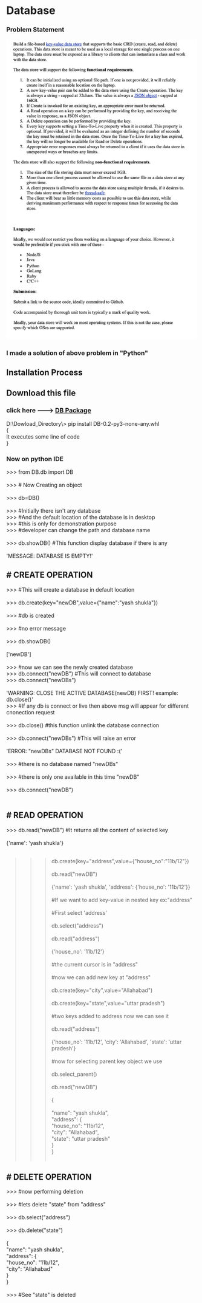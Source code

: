 # Database
<h3>  Problem Statement </h3>
<img alt="problem_image" src="https://github.com/21170293/data/blob/master/img/assis-1.jpg" >
<h3> I made a solution of above problem in "Python"</h3>
<p>
<h2> Installation Process</h2>
<h2>Download this file </h2>
<h3> click here ---> <a href="https://github.com/21170293/Database/blob/main/DB-0.2-py3-none-any.whl">DB Package</a></h3>
D:\Dowload_Directory\> pip install DB-0.2-py3-none-any.whl<br>
{<br>
It executes some line of code
<br>
}<br>

</p>
<h3>Now on python IDE</h3>
<p>
>>> from DB.db import DB<br><br>
>>> # Now Creating an object<br><br>
>>> db=DB()<br><br>
>>> #Initially there isn't any database<br>
>>> #And the default location of the database is in desktop<br>
>>> #this is only for demonstration purpose<br>
>>> #developer can change the path and database name<br><br>
>>> db.showDB() #This function display database if there is any<br><br>
'MESSAGE: DATABASE IS EMPTY!'<br>
<h2># CREATE OPERATION</h2>
>>> #This will create a database in default location<br><br>
>>> db.create(key="newDB",value={"name":"yash shukla"})<br><br>
>>> #db is created<br><br>
>>> #no error message<br><br>
>>> db.showDB()<br><br>
['newDB']<br><br>
>>> #now we can see the newly created database<br>
>>> db.connect("newDB") #This will connect to database<br>
>>> db.connect("newDBs")<br><br>
'WARNING: CLOSE THE ACTIVE DATABASE(newDB) FIRST! example: db.close()'<br>
>>> #If any db is connect or live then above msg will appear for different cnonection request<br><br>
>>> db.close() #this function unlink the database connection<br><br>
>>> db.connect("newDBs") #This will raise an error<br><br>
'ERROR: "newDBs" DATABASE NOT FOUND :('<br><br>
>>> #there is no database named "newDBs"<br><br>
>>> #there is only one available in this time "newDB"<br><br>
>>> db.connect("newDB")<br><br>
<h2># READ OPERATION</h2>
>>> db.read("newDB") #It returns all the content of selected key<br><br>
{'name': 'yash shukla'}<br><br>
  
>>> db.create(key="address",value={"house_no":"11b/12"})<br><br>
>>> db.read("newDB")<br><br>
{'name': 'yash shukla', 'address': {'house_no': '11b/12'}}<br><br>
>>> #If we want to add key-value in nested key ex:"address"<br><br>
>>> #First select 'address'<br><br>
>>> db.select("address")<br><br>
>>> db.read("address")<br><br>
{'house_no': '11b/12'}<br><br>
>>> #the current cursor is in "address"<br><br>
>>> #now we can add new key at "address"<br><br>
>>> db.create(key="city",value="Allahabad")<br><br>
>>> db.create(key="state",value="uttar pradesh")<br><br>
>>> #two keys added to address now we can see it<br><br>
>>> db.read("address")<br><br>
{'house_no': '11b/12', 'city': 'Allahabad', 'state': 'uttar pradesh'}<br><br>
>>> #now for selecting parent key object we use<br><br>
>>> db.select_parent()<br><br>
>>> db.read("newDB")<br><br>
{<br><br>
  "name": "yash shukla",<br>
  "address": {<br>
    "house_no": "11b/12",<br>
    "city": "Allahabad",<br>
    "state": "uttar pradesh"<br>
  }<br>
}<br><br>
<h2># DELETE OPERATION</h2>
>>> #now performing deletion<br><br>
>>> #lets delete "state" from "address"<br><br>
>>> db.select("address")<br><br>
>>> db.delete("state")<br><br>
{<br>
  "name": "yash shukla",<br>
  "address": {<br>
    "house_no": "11b/12",<br>
    "city": "Allahabad"<br>
  }<br>
}<br><br>
>>> #See "state" is deleted<br>
</p>
